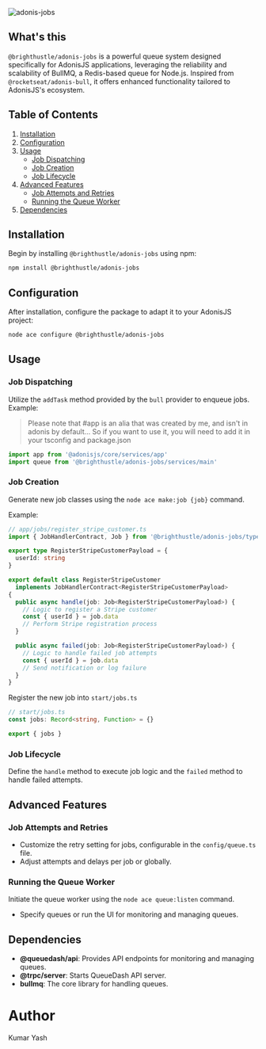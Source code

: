 ![adonis-jobs](https://socialify.git.ci/CodeSyncr/adonis-jobs?description=1&descriptionEditable=Bull%20Job%20Wrapper%20for%20Adonis%20JS&forks=1&issues=1&language=1&name=1&owner=1&pattern=Signal&pulls=1&stargazers=1&theme=Light)

## What's this

`@brighthustle/adonis-jobs` is a powerful queue system designed specifically for AdonisJS applications, leveraging the reliability and scalability of BullMQ, a Redis-based queue for Node.js. Inspired from `@rocketseat/adonis-bull`, it offers enhanced functionality tailored to AdonisJS's ecosystem.

## Table of Contents

1. [Installation](#installation)
2. [Configuration](#configuration)
3. [Usage](#usage)
   - [Job Dispatching](#job-dispatching)
   - [Job Creation](#job-creation)
   - [Job Lifecycle](#job-lifecycle)
4. [Advanced Features](#advanced-features)
   - [Job Attempts and Retries](#job-attempts-and-retries)
   - [Running the Queue Worker](#running-the-queue-worker)
5. [Dependencies](#dependencies)

## Installation <a id="installation"></a>

Begin by installing `@brighthustle/adonis-jobs` using npm:

```bash
npm install @brighthustle/adonis-jobs
```

## Configuration <a id="configuration"></a>

After installation, configure the package to adapt it to your AdonisJS project:

```bash
node ace configure @brighthustle/adonis-jobs
```

## Usage <a id="usage"></a>

### Job Dispatching <a id="job-dispatching"></a>

Utilize the `addTask` method provided by the `bull` provider to enqueue jobs.
Example:

> Please note that #app is an alia that was created by me, and isn't in adonis by default... So if you want to use it, you will need to add it in your tsconfig and package.json

```typescript
import app from '@adonisjs/core/services/app'
import queue from '@brighthustle/adonis-jobs/services/main'

```

### Job Creation <a id="job-creation"></a>

Generate new job classes using the `node ace make:job {job}` command.

Example:

```ts
// app/jobs/register_stripe_customer.ts
import { JobHandlerContract, Job } from '@brighthustle/adonis-jobs/types'

export type RegisterStripeCustomerPayload = {
  userId: string
}

export default class RegisterStripeCustomer
  implements JobHandlerContract<RegisterStripeCustomerPayload>
{
  public async handle(job: Job<RegisterStripeCustomerPayload>) {
    // Logic to register a Stripe customer
    const { userId } = job.data
    // Perform Stripe registration process
  }

  public async failed(job: Job<RegisterStripeCustomerPayload>) {
    // Logic to handle failed job attempts
    const { userId } = job.data
    // Send notification or log failure
  }
}
```

Register the new job into `start/jobs.ts`

```ts
// start/jobs.ts
const jobs: Record<string, Function> = {}

export { jobs }
```

### Job Lifecycle <a id="job-lifecycle"></a>

Define the `handle` method to execute job logic and the `failed` method to handle failed attempts.

## Advanced Features <a id="advanced-features"></a>

### Job Attempts and Retries <a id="job-attempts-and-retries"></a>

- Customize the retry setting for jobs, configurable in the `config/queue.ts` file.
- Adjust attempts and delays per job or globally.

### Running the Queue Worker <a id="running-the-queue-worker"></a>

Initiate the queue worker using the `node ace queue:listen` command.

- Specify queues or run the UI for monitoring and managing queues.

## Dependencies <a id="dependencies"></a>

- **@queuedash/api**: Provides API endpoints for monitoring and managing queues.
- **@trpc/server**: Starts QueueDash API server.
- **bullmq**: The core library for handling queues.

# Author

Kumar Yash
